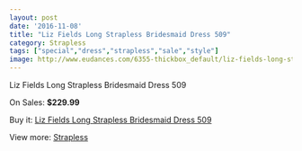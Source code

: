 ```yaml
---
layout: post
date: '2016-11-08'
title: "Liz Fields Long Strapless Bridesmaid Dress 509"
category: Strapless
tags: ["special","dress","strapless","sale","style"]
image: http://www.eudances.com/6355-thickbox_default/liz-fields-long-strapless-bridesmaid-dress-509.jpg
---
```

Liz Fields Long Strapless Bridesmaid Dress 509

On Sales: **$229.99**
<a href="https://www.eudances.com/en/strapless/2304-liz-fields-long-strapless-bridesmaid-dress-509.html"><amp-img layout="responsive" width="600" height="600" src="//www.eudances.com/6355-thickbox_default/liz-fields-long-strapless-bridesmaid-dress-509.jpg" alt="Liz Fields Long Strapless Bridesmaid Dress 509 0" /></a>
<a href="https://www.eudances.com/en/strapless/2304-liz-fields-long-strapless-bridesmaid-dress-509.html"><amp-img layout="responsive" width="600" height="600" src="//www.eudances.com/6356-thickbox_default/liz-fields-long-strapless-bridesmaid-dress-509.jpg" alt="Liz Fields Long Strapless Bridesmaid Dress 509 1" /></a>
<a href="https://www.eudances.com/en/strapless/2304-liz-fields-long-strapless-bridesmaid-dress-509.html"><amp-img layout="responsive" width="600" height="600" src="//www.eudances.com/6357-thickbox_default/liz-fields-long-strapless-bridesmaid-dress-509.jpg" alt="Liz Fields Long Strapless Bridesmaid Dress 509 2" /></a>
<a href="https://www.eudances.com/en/strapless/2304-liz-fields-long-strapless-bridesmaid-dress-509.html"><amp-img layout="responsive" width="600" height="600" src="//www.eudances.com/6358-thickbox_default/liz-fields-long-strapless-bridesmaid-dress-509.jpg" alt="Liz Fields Long Strapless Bridesmaid Dress 509 3" /></a>

Buy it: [Liz Fields Long Strapless Bridesmaid Dress 509](https://www.eudances.com/en/strapless/2304-liz-fields-long-strapless-bridesmaid-dress-509.html "Liz Fields Long Strapless Bridesmaid Dress 509")

View more: [Strapless](https://www.eudances.com/en/27-strapless "Strapless")